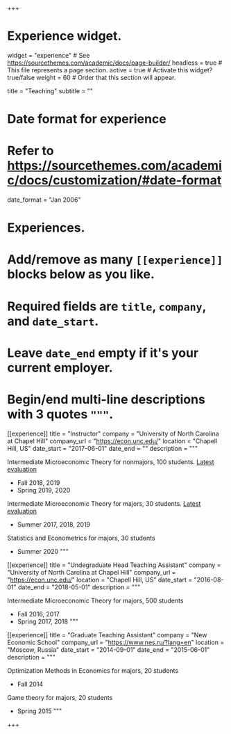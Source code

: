 +++
# Experience widget.
widget = "experience"  # See https://sourcethemes.com/academic/docs/page-builder/
headless = true  # This file represents a page section.
active = true  # Activate this widget? true/false
weight = 60  # Order that this section will appear.

title = "Teaching"
subtitle = ""

# Date format for experience
#   Refer to https://sourcethemes.com/academic/docs/customization/#date-format
date_format = "Jan 2006"

# Experiences.
#   Add/remove as many `[[experience]]` blocks below as you like.
#   Required fields are `title`, `company`, and `date_start`.
#   Leave `date_end` empty if it's your current employer.
#   Begin/end multi-line descriptions with 3 quotes `"""`.
[[experience]]
  title = "Instructor"
  company = "University of North Carolina at Chapel Hill"
  company_url = "https://econ.unc.edu/"
  location = "Chapell Hill, US"
  date_start = "2017-06-01"
  date_end = ""
  description = """

  Intermediate Microeconomic Theory for nonmajors, 100 students. [Latest evaluation](/files/Evaluations_Econ310_Spring2020.pdf)
  * Fall 2018, 2019
  * Spring 2019, 2020  


  Intermediate Microeconomic Theory for majors, 30 students. [Latest evaluation](/files/Evaluations_Econ410_Summer2019.pdf)
  * Summer 2017, 2018, 2019

  Statistics and Econometrics for majors, 30 students
  * Summer 2020
  """


[[experience]]
  title = "Undegraduate Head Teaching Assistant"
  company = "University of North Carolina at Chapel Hill"
  company_url = "https://econ.unc.edu/"
  location = "Chapell Hill, US"
  date_start = "2016-08-01"
  date_end = "2018-05-01"
  description = """

  Intermediate Microeconomic Theory for majors, 500 students
  * Fall 2016, 2017
  * Spring 2017, 2018
  """

[[experience]]
  title = "Graduate Teaching Assistant"
  company = "New Economic School"
  company_url = "https://www.nes.ru/?lang=en"
  location = "Moscow, Russia"
  date_start = "2014-09-01"
  date_end = "2015-06-01"
  description = """

  Optimization Methods in Economics for majors, 20 students
  * Fall 2014

  Game theory for majors, 20 students
  * Spring 2015
  """

+++
